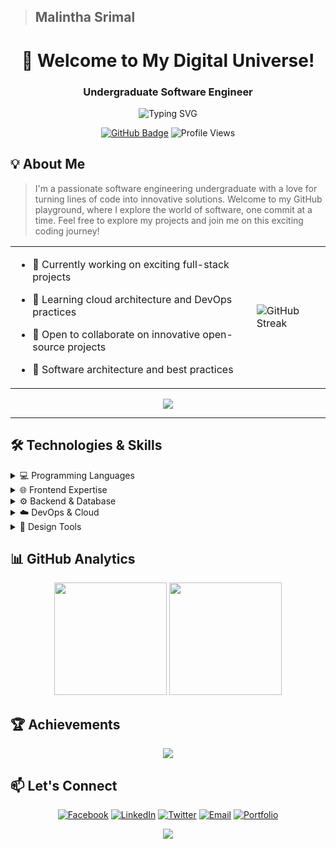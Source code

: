 
>## Malintha Srimal

<div align="center">

# 👋 Welcome to My Digital Universe! 

### Undergraduate Software Engineer
</div>
<div align="center">
  
  ![Typing SVG](https://readme-typing-svg.herokuapp.com?font=Fira+Code&pause=1000&color=2196F3&center=true&vCenter=true&width=500&lines=Undergraduate+Software+Engineer;Full+Stack+Developer;UI%2FUX+Designer;)

<a href="https://github.com/MalinthaSrimal"><img src="https://img.shields.io/github/followers/MalinthaSrimal?label=Followers&style=social" alt="GitHub Badge"></a>
<img src="https://komarev.com/ghpvc/?username=MalinthaSrimal&label=Profile%20Views&color=0e75b6&style=flat" alt="Profile Views">
</div>

## 💡 About Me

>I'm a passionate software engineering undergraduate with a love for turning lines of code into innovative solutions. Welcome to my GitHub playground, where I explore the world of software, one commit at a time. Feel free to explore my projects and join me on this exciting coding journey!

<table>
  <tr>
    <td>
      
- 🔭 Currently working on exciting full-stack projects
- 🌱 Learning cloud architecture and DevOps practices
- 🤝 Open to collaborate on innovative open-source projects
- 💬 Software architecture and best practices
      
   </td>
   <td>
      <img src="https://github-readme-streak-stats.herokuapp.com/?user=MalinthaSrimal&theme=tokyonight&hide_border=true" alt="GitHub Streak"/>
   </td>
  </tr>
</table>

<div align="center">
    <img src="https://github-stats-alpha.vercel.app/api?username=MalinthaSrimal&cc=22272e&tc=37BCF6&ic=fff&bc=0000">
</div>

---

## 🛠️ Technologies & Skills

<details>
<summary>💻 Programming Languages</summary>
<br>

![JavaScript](https://img.shields.io/badge/JavaScript-F7DF1E?style=flat-square&logo=javascript&logoColor=black)
![TypeScript](https://img.shields.io/badge/TypeScript-007ACC?style=flat-square&logo=typescript&logoColor=white)
![Python](https://img.shields.io/badge/Python-3776AB?style=flat-square&logo=python&logoColor=white)
![Java](https://img.shields.io/badge/Java-ED8B00?style=flat-square&logo=openjdk&logoColor=white)
![C++](https://img.shields.io/badge/C++-00599C?style=flat-square&logo=c%2B%2B&logoColor=white)
![C#](https://img.shields.io/badge/C%23-239120?style=flat-square&logo=c-sharp&logoColor=white)
![Kotlin](https://img.shields.io/badge/Kotlin-0095D5?style=flat-square&logo=kotlin&logoColor=white)
![PHP](https://img.shields.io/badge/PHP-777BB4?style=flat-square&logo=php&logoColor=white)

</details>

<details>
<summary>🌐 Frontend Expertise</summary>
<br>

![Next.js](https://img.shields.io/badge/Next.js-000000?style=flat-square&logo=nextdotjs&logoColor=white)
![React](https://img.shields.io/badge/React-20232A?style=flat-square&logo=react&logoColor=61DAFB)
![HTML5](https://img.shields.io/badge/HTML5-E34F26?style=flat-square&logo=html5&logoColor=white)
![CSS3](https://img.shields.io/badge/CSS3-1572B6?style=flat-square&logo=css3&logoColor=white)
![Tailwind](https://img.shields.io/badge/Tailwind-38B2AC?style=flat-square&logo=tailwind-css&logoColor=white)

</details>

<details>
<summary>⚙️ Backend & Database</summary>
<br>

![Node.js](https://img.shields.io/badge/Node.js-339933?style=flat-square&logo=nodedotjs&logoColor=white)
![Express.js](https://img.shields.io/badge/Express-000000?style=flat-square&logo=express&logoColor=white)
![.NET](https://img.shields.io/badge/.NET-5C2D91?style=flat-square&logo=.net&logoColor=white)
![MongoDB](https://img.shields.io/badge/MongoDB-47A248?style=flat-square&logo=mongodb&logoColor=white)
![PostgreSQL](https://img.shields.io/badge/PostgreSQL-316192?style=flat-square&logo=postgresql&logoColor=white)
![MySQL](https://img.shields.io/badge/MySQL-4479A1?style=flat-square&logo=mysql&logoColor=white)
![Redis](https://img.shields.io/badge/Redis-DC382D?style=flat-square&logo=redis&logoColor=white)
![Firebase](https://img.shields.io/badge/Firebase-FFCA28?style=flat-square&logo=firebase&logoColor=black)

</details>

<details>
<summary>☁️ DevOps & Cloud</summary>
<br>

![Docker](https://img.shields.io/badge/Docker-2496ED?style=flat-square&logo=docker&logoColor=white)
![AWS](https://img.shields.io/badge/AWS-232F3E?style=flat-square&logo=amazon-aws&logoColor=white)
![Azure](https://img.shields.io/badge/Azure-0078D4?style=flat-square&logo=microsoftazure&logoColor=white)
![GitHub Actions](https://img.shields.io/badge/GitHub_Actions-2088FF?style=flat-square&logo=github-actions&logoColor=white)

</details>

<details>
<summary>🎨 Design Tools</summary>
<br>

![Figma](https://img.shields.io/badge/Figma-F24E1E?style=flat-square&logo=figma&logoColor=white)
![Adobe Illustrator](https://img.shields.io/badge/Illustrator-FF9A00?style=flat-square&logo=adobe-illustrator&logoColor=white)
![Adobe Photoshop](https://img.shields.io/badge/Photoshop-31A8FF?style=flat-square&logo=adobe-photoshop&logoColor=white)
![Adobe Premiere Pro](https://img.shields.io/badge/Premiere-9999FF?style=flat-square&logo=adobe-premiere-pro&logoColor=white)

</details>

## 📊 GitHub Analytics

<div align="center">
  <img height="180em" src="https://github-readme-stats.vercel.app/api?username=MalinthaSrimal&show_icons=true&theme=github_dark&hide_border=true&count_private=true"/>
  <img height="180em" src="https://github-readme-stats.vercel.app/api/top-langs/?username=MalinthaSrimal&layout=compact&theme=github_dark&hide_border=true&langs_count=8"/>
</div>

## 🏆 Achievements
<div align="center">
  <img src="https://github-profile-trophy.vercel.app/?username=MalinthaSrimal&theme=darkhub&no-frame=true&margin-w=15&margin-h=15&column=7&rank=SSS,SS,S,AAA,AA,A,B,C"/>
</div>

## 📫 Let's Connect
<div align="center">

[![Facebook](https://img.shields.io/badge/Facebook-1877F2?style=for-the-badge&logo=facebook&logoColor=white)](https://www.facebook.com/malintha.srimal.944)
[![LinkedIn](https://img.shields.io/badge/LinkedIn-0077B5?style=for-the-badge&logo=linkedin&logoColor=white)](https://www.linkedin.com/in/malinthasrimal)
[![Twitter](https://img.shields.io/badge/Twitter-1DA1F2?style=for-the-badge&logo=twitter&logoColor=white)](https://twitter.com/malintha_srimal)
[![Email](https://img.shields.io/badge/Email-D14836?style=for-the-badge&logo=gmail&logoColor=white)](mailto:malinthas98@gmail.com)
[![Portfolio](https://img.shields.io/badge/Portfolio-000?style=for-the-badge&logo=About.me&logoColor=white)](https://malinthasrimal.github.io/MyPortfolio/)

<img src="https://capsule-render.vercel.app/api?type=waving&color=gradient&customColorList=12&height=100&section=footer"/>
</div>


<div align="left">


</div>
